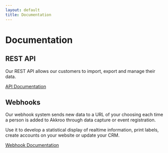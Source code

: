 ```yaml
---
layout: default
title: Documentation
---
```


# Documentation


## REST API

Our REST API allows our customers to import, export and manage their data.

[API Documentation](/api)


## Webhooks

Our webhook system sends new data to a URL of your choosing each time a person
is added to Akkroo through data capture or event registration.

Use it to develop a statistical display of realtime information, print labels,
create accounts on your website or update your CRM.

[Webhook Documentation](/webhooks)
